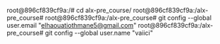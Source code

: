 root@896cf839cf9a:/# cd alx-pre_course/
root@896cf839cf9a:/alx-pre_course#
root@896cf839cf9a:/alx-pre_course# git config --global user.email "elhaouatiothmane5@gmail.com"
root@896cf839cf9a:/alx-pre_course# git config --global user.name "vaiici"
